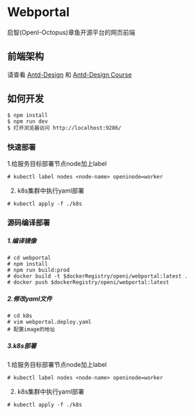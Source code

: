 # Webportal

启智(OpenI-Octopus)章鱼开源平台的网页前端

## 前端架构

请查看 [Antd-Design](https://ant.design) 和 [Antd-Design Course](https://www.yuque.com/ant-design/course)

## 如何开发

```bash
$ npm install
$ npm run dev
$ 打开浏览器访问 http://localhost:9286/
```

### 快速部署


1.给服务目标部署节点node加上label

```
# kubectl label nodes <node-name> openinode=worker
```

2. k8s集群中执行yaml部署

```
# kubectl apply -f ./k8s
```

### 源码编译部署

##### 1.编译镜像

```
# cd webportal
# npm install
# npm run build:prod
# docker build -t $dockerRegistry/openi/webportal:latest .
# docker push $dockerRegistry/openi/webportal:latest
```

##### 2.修改yaml文件
```
# cd k8s
# vim webportal.deploy.yaml
# 配置image的地址
```

##### 3.k8s部署


1.给服务目标部署节点node加上label

```
# kubectl label nodes <node-name> openinode=worker
```

2. k8s集群中执行yaml部署

```
# kubectl apply -f ./k8s
```


